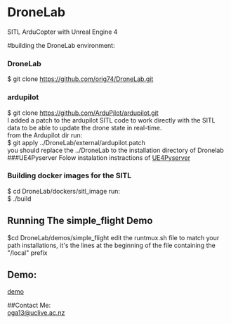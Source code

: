 # DroneLab
SITL ArduCopter with Unreal Engine 4  

#building the DroneLab environment:
### DroneLab
$ git clone https://github.com/orig74/DroneLab.git
### ardupilot
$ git clone https://github.com/ArduPilot/ardupilot.git  
I added a patch to the ardupilot SITL code to work directly with the SITL data to be able to update the drone state in real-time.  
from  the Ardupilot dir run:  
$ git apply ../DroneLab/external/ardupilot.patch  
you should replace the ../DroneLab to the installation directory of Dronelab
###UE4Pyserver
Folow instalation instractions of  [UE4Pyserver](https://github.com/orig74/UE4PyServer)  
### Building docker images for the SITL
$ cd DroneLab/dockers/sitl_image
run:  
$ ./build

## Running The simple_flight Demo
$cd DroneLab/demos/simple_flight
edit the runtmux.sh file to match your path installations, it's the lines at the beginning of the file containing the "/local" prefix

## Demo:  
[demo](https://youtu.be/4dplKATTkMw")

##Contact Me:  
oga13@uclive.ac.nz  
